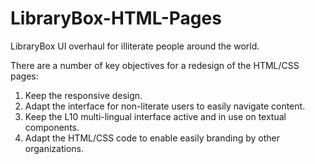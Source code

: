 # LibraryBox-HTML-Pages
LibraryBox UI overhaul for illiterate people around the world.

There are a number of key objectives for a redesign of the HTML/CSS pages:

1) Keep the responsive design.<br>
2) Adapt the interface for non-literate users to easily navigate content.<br>
3) Keep the L10 multi-lingual interface active and in use on textual components.<br>
4) Adapt the HTML/CSS code to enable easily branding by other organizations.<br>



